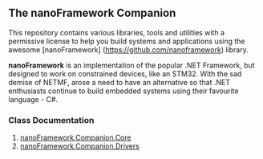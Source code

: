 ## The nanoFramework Companion

This repository contains various libraries, tools and utilities with a permissive license to help you build systems and applications using the awesome [nanoFramework] (https://github.com/nanoframework) library.

**nanoFramework** is an implementation of the popular .NET Framework, but designed to work on constrained devices, like an STM32. With the sad demise of NETMF, arose a need to have an alternative so that .NET enthusiasts continue to build embedded systems using their favourite language - C#.

### Class Documentation
1. [nanoFramework.Companion.Core](https://sharmavishnu.github.io/nanoFramework.Companion.Core/index.html)
2. [nanoFramework.Companion.Drivers](https://sharmavishnu.github.io/nanoFramework.Companion.Drivers/index.html)
